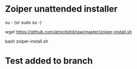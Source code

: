 # Zoiper unattended installer

su - (or sudo su -)

wget https://github.com/atrp/dsltd/raw/master/zoiper-install.sh

bash zoiper-install.sh

# Test added to branch
